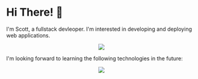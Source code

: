 # Hi There! 👋

I'm Scott, a fullstack devleoper. I'm interested in developing and deploying web applications.

<p align="center">
  <a href="https://skillicons.dev">
    <img src="https://skillicons.dev/icons?i=js,ts,java,spring,python,mongodb,nodejs,express,react,next,vite,materialui,html,css,sass,tailwind,mysql,postgres,git,docker,linux,aws,terraform,nginx,figma,ps,wordpress" />
  </a>
</p>

I'm looking forward to learning the following technologies in the future:

<p align="center">
  <a href="https://skillicons.dev">
    <img src="https://skillicons.dev/icons?i=dotnet,graphql,django,fastapi,vitest" />
  </a>
</p>
